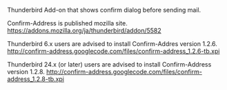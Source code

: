 Thunderbird Add-on that shows confirm dialog before sending mail.

Confirm-Address is published mozilla site.
https://addons.mozilla.org/ja/thunderbird/addon/5582

Thunderbird 6.x users are advised to install Confirm-Addres version 1.2.6.
http://confirm-address.googlecode.com/files/confirm-address_1.2.6-tb.xpi

Thunderbird 24.x (or later) users are advised to install Confirm-Address version 1.2.8.
http://confirm-address.googlecode.com/files/confirm-address_1.2.8-tb.xpi
